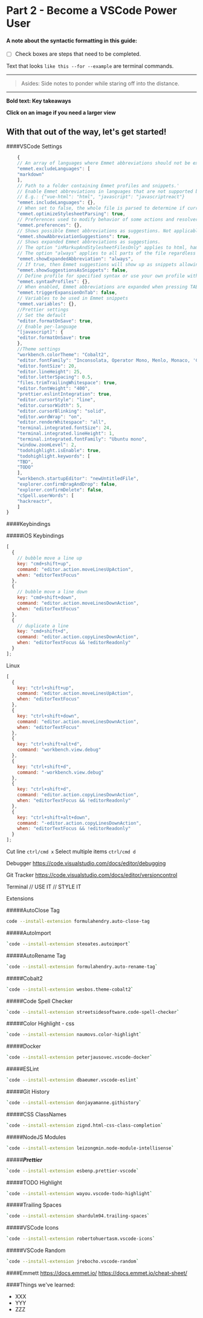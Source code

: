 # Part 2 - Become a VSCode Power User

#### A note about the syntactic formatting in this guide:

- [ ] Check boxes are steps that need to be completed.

Text that looks `like this --for --example` are terminal commands.

---

> Asides: Side notes to ponder while staring off into the distance.

---

**Bold text: Key takeaways**

**Click on an image if you need a larger view**

## With that out of the way, let's get started!

####VSCode Settings

```javascript
    {
    // An array of languages where Emmet abbreviations should not be expanded.
    "emmet.excludeLanguages": [
    "markdown"
    ],
    // Path to a folder containing Emmet profiles and snippets.'
    // Enable Emmet abbreviations in languages that are not supported by default. Add a mapping here between the language and emmet supported language.
    // E.g.: {"vue-html": "html", "javascript": "javascriptreact"}
    "emmet.includeLanguages": {},
    // When set to false, the whole file is parsed to determine if current position is valid for expanding Emmet abbreviations. When set to true, only the content around the current position in css/scss/less files is parsed.
    "emmet.optimizeStylesheetParsing": true,
    // Preferences used to modify behavior of some actions and resolvers of Emmet.
    "emmet.preferences": {},
    // Shows possible Emmet abbreviations as suggestions. Not applicable in stylesheets or when emmet.showExpandedAbbreviation is set to "never".
    "emmet.showAbbreviationSuggestions": true,
    // Shows expanded Emmet abbreviations as suggestions.
    // The option "inMarkupAndStylesheetFilesOnly" applies to html, haml, jade, slim, xml, xsl, css, scss, sass, less and stylus.
    // The option "always" applies to all parts of the file regardless of markup/css.
    "emmet.showExpandedAbbreviation": "always",
    // If true, then Emmet suggestions will show up as snippets allowing you to order them as per editor.snippetSuggestions setting.
    "emmet.showSuggestionsAsSnippets": false,
    // Define profile for specified syntax or use your own profile with specific rules.
    "emmet.syntaxProfiles": {},
    // When enabled, Emmet abbreviations are expanded when pressing TAB.
    "emmet.triggerExpansionOnTab": false,
    // Variables to be used in Emmet snippets
    "emmet.variables": {},
    //Prettier settings
    // Set the default
    "editor.formatOnSave": true,
    // Enable per-language
    "[javascript]": {
    "editor.formatOnSave": true
    },
    //Theme settings
    "workbench.colorTheme": "Cobalt2",
    "editor.fontFamily": "Inconsolata, Operator Mono, Menlo, Monaco, 'Courier New', monospace",
    "editor.fontSize": 20,
    "editor.lineHeight": 25,
    "editor.letterSpacing": 0.5,
    "files.trimTrailingWhitespace": true,
    "editor.fontWeight": "400",
    "prettier.eslintIntegration": true,
    "editor.cursorStyle": "line",
    "editor.cursorWidth": 5,
    "editor.cursorBlinking": "solid",
    "editor.wordWrap": "on",
    "editor.renderWhitespace": "all",
    "terminal.integrated.fontSize": 24,
    "terminal.integrated.lineHeight": 1,
    "terminal.integrated.fontFamily": "Ubuntu mono",
    "window.zoomLevel": 2,
    "todohighlight.isEnable": true,
    "todohighlight.keywords": [
    "TBD",
    "TODO"
    ],
    "workbench.startupEditor": "newUntitledFile",
    "explorer.confirmDragAndDrop": false,
    "explorer.confirmDelete": false,
    "cSpell.userWords": [
    "hackreactr",
    ]
}
```

####Keybindings

#####iOS Keybindings

```javascript
[
  {
    // bubble move a line up
    key: "cmd+shift+up",
    command: "editor.action.moveLinesUpAction",
    when: "editorTextFocus"
  },
  {
    // bubble move a line down
    key: "cmd+shift+down",
    command: "editor.action.moveLinesDownAction",
    when: "editorTextFocus"
  },
  {
    // duplicate a line
    key: "cmd+shift+d",
    command: "editor.action.copyLinesDownAction",
    when: "editorTextFocus && !editorReadonly"
  }
];
```

Linux

```javascript
[
  {
    key: "ctrl+shift+up",
    command: "editor.action.moveLinesUpAction",
    when: "editorTextFocus"
  },
  {
    key: "ctrl+shift+down",
    command: "editor.action.moveLinesDownAction",
    when: "editorTextFocus"
  },
  {
    key: "ctrl+shift+alt+d",
    command: "workbench.view.debug"
  },
  {
    key: "ctrl+shift+d",
    command: "-workbench.view.debug"
  },
  {
    key: "ctrl+shift+d",
    command: "editor.action.copyLinesDownAction",
    when: "editorTextFocus && !editorReadonly"
  },
  {
    key: "ctrl+shift+alt+down",
    command: "-editor.action.copyLinesDownAction",
    when: "editorTextFocus && !editorReadonly"
  }
];
```

Cut line
`ctrl/cmd x`
Select multiple items
`ctrl/cmd d`

Debugger
https://code.visualstudio.com/docs/editor/debugging

Git Tracker
https://code.visualstudio.com/docs/editor/versioncontrol

Terminal
// USE IT
// STYLE IT

Extensions

#####AutoClose Tag

```sh
code --install-extension formulahendry.auto-close-tag
```

#####AutoImport

```sh
`code --install-extension steoates.autoimport`
```

#####AutoRename Tag

```sh
`code --install-extension formulahendry.auto-rename-tag`
```

#####Cobalt2

```sh
`code --install-extension wesbos.theme-cobalt2`
```

#####Code Spell Checker

```sh
`code --install-extension streetsidesoftware.code-spell-checker`
```

#####Color Highlight - css

```sh
`code --install-extension naumovs.color-highlight`
```

#####Docker

```sh
`code --install-extension peterjausovec.vscode-docker`
```

#####ESLint

```sh
`code --install-extension dbaeumer.vscode-eslint`
```

#####Git History

```sh
`code --install-extension donjayamanne.githistory`
```

#####CSS ClassNames

```sh
`code --install-extension zignd.html-css-class-completion`
```

#####NodeJS Modules

```sh
`code --install-extension leizongmin.node-module-intellisense`
```

#####**_Prettier_**

```sh
`code --install-extension esbenp.prettier-vscode`
```

#####TODO Highlight

```sh
`code --install-extension wayou.vscode-todo-highlight`
```

#####Trailing Spaces

```sh
`code --install-extension shardulm94.trailing-spaces`
```

#####VSCode Icons

```sh
`code --install-extension robertohuertasm.vscode-icons`
```

#####VSCode Random

```sh
`code --install-extension jrebocho.vscode-random`
```

####Emmett
https://docs.emmet.io/
https://docs.emmet.io/cheat-sheet/

####Things we've learned:

- XXX
- YYY
- ZZZ
